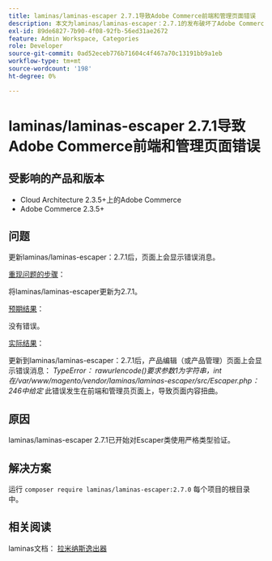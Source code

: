 ```yaml
---
title: laminas/laminas-escaper 2.7.1导致Adobe Commerce前端和管理页面错误
description: 本文为laminas/laminas-escaper：2.7.1的发布破坏了Adobe Commerce在产品管理、类别和产品页面中的功能的问题提供了解决方案。 此问题将在Adobe Commerce 2.4.3中修复。
exl-id: 89de6827-7b90-4f08-92fb-56ed31ae2672
feature: Admin Workspace, Categories
role: Developer
source-git-commit: 0ad52eceb776b71604c4f467a70c13191bb9a1eb
workflow-type: tm+mt
source-wordcount: '198'
ht-degree: 0%

---
```


# laminas/laminas-escaper 2.7.1导致Adobe Commerce前端和管理页面错误


## 受影响的产品和版本

* Cloud Architecture 2.3.5+上的Adobe Commerce
* Adobe Commerce 2.3.5+

## 问题

更新laminas/laminas-escaper：2.7.1后，页面上会显示错误消息。

<u>重现问题的步骤</u>：

将laminas/laminas-escaper更新为2.7.1。

<u>预期结果</u>：

没有错误。

<u>实际结果</u>：

更新到laminas/laminas-escaper：2.7.1后，产品编辑（或产品管理）页面上会显示错误消息： *TypeError： rawurlencode()要求参数1为字符串，int在/var/www/magento/vendor/laminas/laminas-escaper/src/Escaper.php：246中给定*
此错误发生在前端和管理员页面上，导致页面内容扭曲。

## 原因

laminas/laminas-escaper 2.7.1已开始对Escaper类使用严格类型验证。

## 解决方案

运行 `composer require laminas/laminas-escaper:2.7.0` 每个项目的根目录中。

## 相关阅读

laminas文档： [拉米纳斯逸出器](https://docs.laminas.dev/laminas-escaper/)
